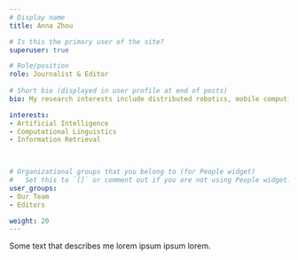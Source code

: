 ```yaml
---
# Display name
title: Anna Zhou

# Is this the primary user of the site?
superuser: true

# Role/position
role: Journalist & Editor
 
# Short bio (displayed in user profile at end of posts)
bio: My research interests include distributed robotics, mobile computing and programmable matter.

interests:
- Artificial Intelligence
- Computational Linguistics
- Information Retrieval

 

# Organizational groups that you belong to (for People widget)
#   Set this to `[]` or comment out if you are not using People widget.
user_groups:
- Our Team
- Editors

weight: 20
---
```


Some text that describes me lorem ipsum ipsum lorem.


